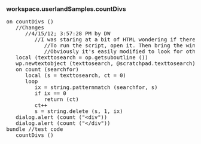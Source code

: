 ### workspace.userlandSamples.countDivs
<pre>
on countDivs ()
   //Changes
      //4/15/12; 3:57:28 PM by DW
         //I was staring at a bit of HTML wondering if there were the same number of opening and closing divs. So I wrote a script to find out. 
            //To run the script, open it. Then bring the window you want to check to the front, put the cursor on the bit of code you want to check, bring the script back to the front and click Run. Two dialogs will appear that tell you what you want to know. 
            //Obviously it's easily modified to look for other stuff. 
   local (texttosearch = op.getsuboutline ())
   wp.newtextobject (texttosearch, @scratchpad.texttosearch)
   on count (searchfor)
      local (s = texttosearch, ct = 0)
      loop
         ix = string.patternmatch (searchfor, s)
         if ix == 0
            return (ct)
         ct++
         s = string.delete (s, 1, ix)
   dialog.alert (count ("&lt;div"))
   dialog.alert (count ("&lt;/div"))
bundle //test code
   countDivs ()

</pre>